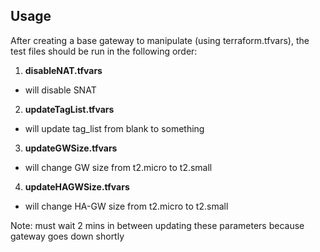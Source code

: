Usage
-----------
After creating a base gateway to manipulate (using terraform.tfvars), the test files should be run in the following order:
1. **disableNAT.tfvars**
  * will disable SNAT
2. **updateTagList.tfvars**
  * will update tag_list from blank to something
3. **updateGWSize.tfvars**
  * will change GW size from t2.micro to t2.small
4. **updateHAGWSize.tfvars**
  * will change HA-GW size from t2.micro to t2.small

Note: must wait 2 mins in between updating these parameters because gateway goes down shortly
